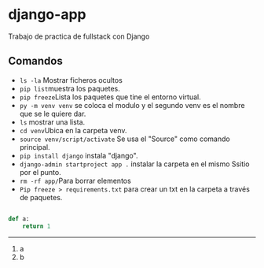 # django-app

Trabajo de practica de fullstack con Django

## Comandos

- `ls -la` Mostrar ficheros ocultos 
- `pip list`muestra los paquetes.
- `pip freeze`Lista los paquetes que tine el entorno virtual.
- `py -m venv venv` se coloca el modulo y el segundo venv es el nombre que se le quiere dar.
- `ls` mostrar una lista.
- `cd venv`Ubica en la carpeta venv.
- `source venv/script/activate` Se usa el "Source" como comando principal.
- `pip install django` instala "django".
- `django-admin startproject app .` instalar la carpeta en el mismo Ssitio por el punto.
- `rm -rf app/`Para borrar  elementos 
- `Pip freeze > requirements.txt` para crear un txt en la carpeta  a través de paquetes.


```python

def a:
    return 1
```

---

1. a
2. b

